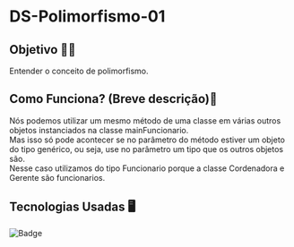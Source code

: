 # DS-Polimorfismo-01

## Objetivo 👨‍🎓

Entender o conceito de polimorfismo.<br>

## Como Funciona? (Breve descrição)💭

Nós podemos utilizar um mesmo método de uma classe em várias outros objetos instanciados na classe mainFuncionario. <br>
Mas isso só pode acontecer se no parâmetro do método estiver um objeto do tipo genérico, ou seja, use no parâmetro um tipo que os outros objetos são. <br>
Nesse caso utilizamos do tipo Funcionario porque a classe Cordenadora e Gerente são funcionarios.

## Tecnologias Usadas 🖥️

![Badge](https://img.shields.io/static/v1?label=&message=Java&color=FF4040&style=for-the-badge)
